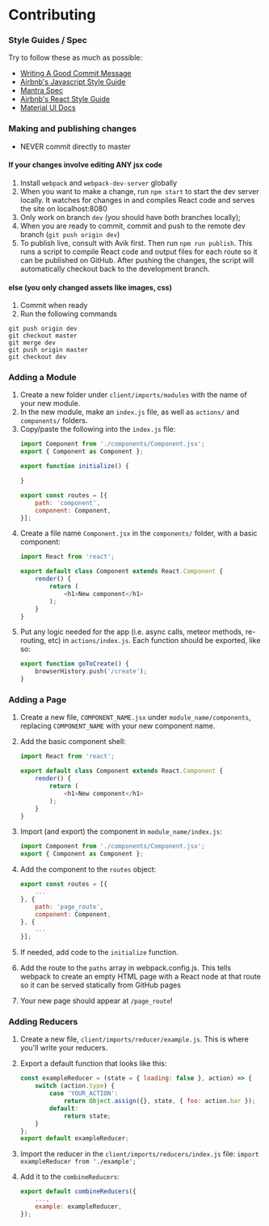 Contributing
============

### Style Guides / Spec
Try to follow these as much as possible:
* [Writing A Good Commit Message](http://chris.beams.io/posts/git-commit/)
* [Airbnb's Javascript Style Guide](https://github.com/airbnb/javascript)
* [Mantra Spec](https://kadirahq.github.io/mantra/)
* [Airbnb's React Style Guide](https://github.com/airbnb/javascript/tree/master/react)
* [Material UI Docs](http://www.material-ui.com/#/components/app-bar)

### Making and publishing changes

* NEVER commit directly to master

#### If your changes involve editing ANY jsx code

1. Install `webpack` and `webpack-dev-server` globally
2. When you want to make a change, run `npm start` to start the dev server locally. It watches for changes in and compiles React code and serves the site on localhost:8080
3. Only work on branch `dev` (you should have both branches locally);
4. When you are ready to commit, commit and push to the remote dev branch (`git push origin dev`)
5. To publish live, consult with Avik first. Then run `npm run publish`. This runs a script to compile React code and output files for each route so it can be published on GitHub. After pushing the changes, the script will automatically checkout back to the development branch. 

#### else (you only changed assets like images, css)

1. Commit when ready
2. Run the following commands
```
git push origin dev
git checkout master
git merge dev 
git push origin master
git checkout dev
```

### Adding a Module

1. Create a new folder under `client/imports/modules` with the name of your new module.
2. In the new module, make an `index.js` file, as well as `actions/` and `components/` folders.
3. Copy/paste the following into the `index.js` file:
    ```js
    import Component from './components/Component.jsx';
    export { Component as Component };

    export function initialize() {

    }

    export const routes = [{
        path: 'component',
        component: Component,
    }];
    ```
4. Create a file name `Component.jsx` in the `components/` folder, with a basic component:
    ```js
    import React from 'react';

    export default class Component extends React.Component {
        render() {
            return (
                <h1>New component</h1>
            );
        }
    }
    ```
5. Put any logic needed for the app (i.e. async calls, meteor methods, re-routing, etc) in `actions/index.js`. Each function should be exported, like so:
    ```js
    export function goToCreate() {
        browserHistory.push('/create');
    }
    ```

### Adding a Page
1. Create a new file, `COMPONENT_NAME.jsx` under `module_name/components`, replacing `COMPONENT_NAME` with your new component name.
2. Add the basic component shell:
    ```js
    import React from 'react';

    export default class Component extends React.Component {
        render() {
            return (
                <h1>New component</h1>
            );
        }
    }
    ```
3. Import (and export) the component in `module_name/index.js`:

    ```js
    import Component from './components/Component.jsx';
    export { Component as Component };
    ```
4. Add the component to the `routes` object:

    ```js
    export const routes = [{
        ...
    }, {
        path: 'page_route',
        component: Component,
    }, {
        ...
    }];
    ```
5. If needed, add code to the `initialize` function.
6. Add the route to the `paths` array in webpack.config.js. This tells webpack to create an empty HTML page with a React node at that route so it can be served statically from GitHub pages
7. Your new page should appear at `/page_route`!

### Adding Reducers
1. Create a new file, `client/imports/reducer/example.js`. This is where you'll write your reducers.
2. Export a default function that looks like this:

    ```js
    const exampleReducer = (state = { loading: false }, action) => {
        switch (action.type) {
            case 'YOUR_ACTION':
                return Object.assign({}, state, { foo: action.bar });
            default:
                return state;
        }
    };
    export default exampleReducer;
    ```
3. Import the reducer in the `client/imports/reducers/index.js` file: `import exampleReducer from './example';`
4. Add it to the `combineReducers`:

    ```js
    export default combineReducers({
        ...,
        example: exampleReducer,
    });
    ```
